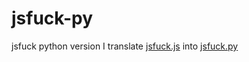 # jsfuck-pyjsfuck python versionI translate [jsfuck.js](https://github.com/aemkei/jsfuck/blob/master/jsfuck.js) into [jsfuck.py](https://github.com/j4ckstraw/jsfuck-py/blob/masterjsfuck.py)